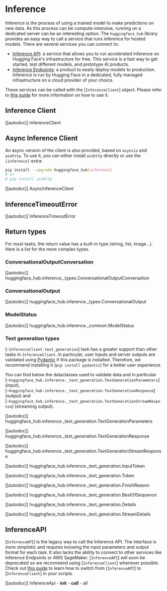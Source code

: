<!--⚠️ Note that this file is in Markdown but contain specific syntax for our doc-builder (similar to MDX) that may not be
rendered properly in your Markdown viewer.
-->

# Inference

Inference is the process of using a trained model to make predictions on new data. As this process can be compute-intensive,
running on a dedicated server can be an interesting option. The `huggingface_hub` library provides an easy way to call a
service that runs inference for hosted models. There are several services you can connect to:
- [Inference API](https://huggingface.co/docs/api-inference/index): a service that allows you to run accelerated inference
on Hugging Face's infrastructure for free. This service is a fast way to get started, test different models, and
prototype AI products.
- [Inference Endpoints](https://huggingface.co/inference-endpoints): a product to easily deploy models to production.
Inference is run by Hugging Face in a dedicated, fully managed infrastructure on a cloud provider of your choice.

These services can be called with the [`InferenceClient`] object. Please refer to [this guide](../guides/inference)
for more information on how to use it.

## Inference Client

[[autodoc]] InferenceClient

## Async Inference Client

An async version of the client is also provided, based on `asyncio` and `aiohttp`.
To use it, you can either install `aiohttp` directly or use the `[inference]` extra:

```sh
pip install --upgrade huggingface_hub[inference]
# or
# pip install aiohttp
```

[[autodoc]] AsyncInferenceClient

## InferenceTimeoutError

[[autodoc]] InferenceTimeoutError

## Return types

For most tasks, the return value has a built-in type (string, list, image...). Here is a list for the more complex types.

### ConversationalOutputConversation

[[autodoc]] huggingface_hub.inference._types.ConversationalOutputConversation

### ConversationalOutput

[[autodoc]] huggingface_hub.inference._types.ConversationalOutput

### ModelStatus

[[autodoc]] huggingface_hub.inference._common.ModelStatus

### Text generation types

[`~InferenceClient.text_generation`] task has a greater support than other tasks in `InferenceClient`. In
particular, user inputs and server outputs are validated using [Pydantic](https://docs.pydantic.dev/latest/)
if this package is installed. Therefore, we recommend installing it (`pip install pydantic`)
for a better user experience.

You can find below the dataclasses used to validate data and in particular [`~huggingface_hub.inference._text_generation.TextGenerationParameters`] (input),
[`~huggingface_hub.inference._text_generation.TextGenerationResponse`] (output) and
[`~huggingface_hub.inference._text_generation.TextGenerationStreamResponse`] (streaming output).

[[autodoc]] huggingface_hub.inference._text_generation.TextGenerationParameters

[[autodoc]] huggingface_hub.inference._text_generation.TextGenerationResponse

[[autodoc]] huggingface_hub.inference._text_generation.TextGenerationStreamResponse

[[autodoc]] huggingface_hub.inference._text_generation.InputToken

[[autodoc]] huggingface_hub.inference._text_generation.Token

[[autodoc]] huggingface_hub.inference._text_generation.FinishReason

[[autodoc]] huggingface_hub.inference._text_generation.BestOfSequence

[[autodoc]] huggingface_hub.inference._text_generation.Details

[[autodoc]] huggingface_hub.inference._text_generation.StreamDetails

## InferenceAPI

[`InferenceAPI`] is the legacy way to call the Inference API. The interface is more simplistic and requires knowing
the input parameters and output format for each task. It also lacks the ability to connect to other services like
Inference Endpoints or AWS SageMaker. [`InferenceAPI`] will soon be deprecated so we recommend using [`InferenceClient`]
whenever possible. Check out [this guide](../guides/inference#legacy-inferenceapi-client) to learn how to switch from
[`InferenceAPI`] to [`InferenceClient`] in your scripts.

[[autodoc]] InferenceApi
    - __init__
    - __call__
    - all

